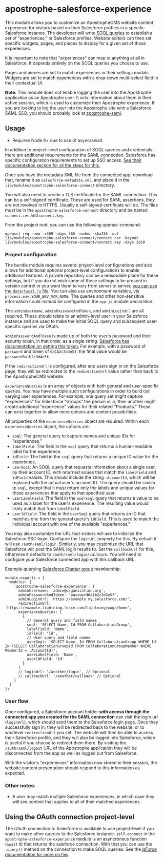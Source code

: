 # apostrophe-salesforce-experience

This module allows you to customize an ApostropheCMS website content experience for visitors based on their Salesforce profiles in a specific Salesforce instance. The developer will write [SOQL queries](https://developer.salesforce.com/docs/atlas.en-us.soql_sosl.meta/soql_sosl/sforce_api_calls_soql.htm) to establish a set of "experiences," or Salesforce profiles. Website editors can then set specific widgets, pages, and pieces to display for a given set of those experiences.

It is important to note that "experiences" can map to anything at all in Salesforce. It depends entirely on the SOQL queries you choose to use.

Pages and pieces are set to match experiences in their settings modals. Widgets are set to match experiences with a drop-down multi-select field in their contextual UI.

**Note:** This module does *not* enable logging the user into the Apostrophe application as an Apostrophe user. It sets information about them in their active session, which is used to customize their Apostrophe experience. If you are looking to log the user into the Apostrophe site with a Salesforce SAML SSO, you should probably look at [apostrophe-saml](https://github.com/apostrophecms/apostrophe-saml).

## Usage
- Requires Node 8+ due to use of async/await.

In addition to project-level configuration of SOQL queries and credentials, there are additional requirements for the SAML connection. Salesforce has specific configuration requirements to set up SSO access. [See their documentation section for all the steps for this.](https://developer.salesforce.com/docs/atlas.en-us.externalidentityImplGuide.meta/externalidentityImplGuide/external_identity_provide_sso_for_web_apps.htm)

Once you have the metadata XML file from the connected app, download that, rename it as `salesforce-metadata.xml`, and place it in the `lib/modules/apostrophe-salesforce-connect` directory.

You will also need to create a TLS certificate for the SAML connection. This can be a self-signed certificate.  These are used for SAML assertions, they are not involved in HTTPS. Usually a self-signed certificate will do. The files must be in the `apostrophe-salesforce-connect` directory and be named `connect.cer` and `connect.key`.

From the project root, you can use the following openssl command:

```
openssl req -new -x509 -days 365 -nodes -sha256 -out lib/modules/apostrophe-salesforce-connect/connect.cer -keyout lib/modules/apostrophe-salesforce-connect/connect.key -days 3650
```

### Project configuration

The bundle module requires several project-level configurations and also allows for additional optional project-level configurations to enable additional features. A private repository can be a reasonable place for these settings, but if you do not wish some of these settings to be present in version control or you want them to vary from server to server, [you can use the `data/local.js` file](https://docs.apostrophecms.org/apostrophe/tutorials/intermediate/deployment#minifying-assets). You can also use environment variables, via `process.env.YOUR_ENV_VAR_NAME`. The queries and other non-sensitive information could instead be configured in the `app.js` module declaration.

The `adminUsername`, `adminPasswordAndToken`, and `adminLoginUrl` are all required. These should relate to an admin-level user in your Salesforce instance and are used to make the initial SOQL query and subsequent user-specific queries via OAuth.

`adminPasswordAndToken` is made up of both the user's password and their security token, in that order, as a single string. [Salesforce has documentation on getting this token.](https://help.salesforce.com/articleView?id=user_security_token.htm&type=5) For example, with a password of `password` and token of `0a1b2c3d4e5f`, the final value would be `password0a1b2c3d4e5f`.

If the `redirectionUrl` is configured, after end users sign in on the Salesforce page, they will be redirected to the `redirectionUrl` value rather than back to the ApostropheCMS website.

`experienceQueries` is an array of objects with both general and user-specific queries. You may have multiple such configurations in order to build out varying user experiences. For example, one query set might capture "experiences" for Salesforce "Groups" the person is in, then another might create additional "experience" values for their related "Products." These can exist together to allow more options and content possibilities.

All properties of the `experienceQueries` object are required. Within each `experienceQueries` object, the options are:

- `soql`: The general query to capture names and unique IDs for "experiences."
- `labelField`: The field in the `soql` query that returns a human-readable label for the experience.
- `idField`: The field in the `soql` query that returns a unique ID value for the experience.
- `userSoql`: An SOQL query that requests information about a single user, by their account ID, with returned values that match the `labelField` and `idField` values. This should include the string `:AccountId`, which will be replaced with the actual user's account ID. The query should be similar to `soql`, except that it must return only the labels and unique values for those experiences that apply to that specified user.
- `userLabelField`: The field in the `userSoql` query that returns a value to be used as a label for the user's experience. The resulting value would likely match that from `labelField`.
- `userIdField`: The field in the `userSoql` query that returns an ID that matches one from the general query's `idField`. This is used to match the individual account with one of the available "experiences."

You may also customize the URL that visitors will use to initialize the Salesforce SSO login. Configure the `loginUrl` property for this. By default it will use `/auth/saml/login`. Similarly, you may customize the URL that Salesforce will post the SAML login results to. Set the `callbackUrl` for this, otherwise it defaults to `/auth/saml/login/callback`. You will need to configure your Salesforce connected app with this callback URL.

Example querying [Salesforce Chatter group](https://help.salesforce.com/articleView?id=user_groups.htm&type=5) membership:
```
module.exports = {
  modules: {
    'apostrophe-salesforce-experience': {
      adminUsername: 'admin@organization.org',
      adminPasswordAndToken: 'password0a1b2c3d4e5f',
      adminLoginUrl: 'https://example.my.salesforce.com/',
      redirectionUrl: 'https://example.lightning.force.com/lightning/page/home',
      experienceQueries: [
        {
          // General query and field names
          soql: 'SELECT Name, Id FROM CollaborationGroup',
          labelField: 'Name',
          idField: 'Id',
          // User query and field names
          userSoql: 'SELECT Name, Id FROM CollaborationGroup WHERE Id IN (SELECT CollaborationGroupId FROM CollaborationGroupMember WHERE MemberId = :AccountId)',
          userLabelField: 'Name',
          userIdField: 'Id'
        }
      ]
      // loginUrl: '/another/login', // Optional
      // callbackUrl: '/another/callback' // Optional
    }
  }
};
```

### User flow

Once configured, a Salesforce account holder **with access through the connected app you created for the SAML connection** can visit the login url (`loginUrl`), which should send them to the Salesforce login page. Once they successfully sign in, they will be redirected back to the website, or to whatever `redirectionUrl` you set. The website will then be able to access their Salesforce profile, and they will also be logged into Salesforce, which is useful if you choose to redirect them there. By visiting the `/auth/saml/logout` URL of the Apostrophe application they will be disconnected from the app as well as logged out from Salesforce.

With the visitor's "experiences" information now stored in their session, the website content presentation should respond to this information as expected.

### Other notes:

- A user may match multiple Salesforce experiences, in which case they will see content that applies to all of their matched experiences.

## Using the OAuth connection project-level

The OAuth connection to Salesforce is available to use project-level if you want to make other queries to the Salesforce instance. `self.connect` in the `apostrophe-salesforce-experience` module is an asyncronous function (`await` it) that returns the saleforce connection. With that you can use the `.query()` method on the connection to make SOQL queries. See the [jsForce documentation for more on this](https://jsforce.github.io/document/#query).